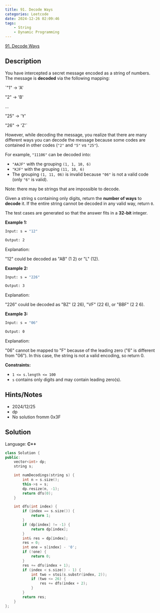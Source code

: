 ```yaml
---
title: 91. Decode Ways
categories: Leetcode
date: 2024-12-26 02:09:46
tags:
    - String
    - Dynamic Programming
---
```


[91. Decode Ways](https://leetcode.com/problems/decode-ways/description/?envType=problem-list-v2&envId=plakya4j)

## Description

You have intercepted a secret message encoded as a string of numbers. The message is **decoded**  via the following mapping:

`"1" -> 'A'

"2" -> 'B'

...

"25" -> 'Y'

"26" -> 'Z'`

However, while decoding the message, you realize that there are many different ways you can decode the message because some codes are contained in other codes (`"2"` and `"5"` vs `"25"`).

For example, `"11106"` can be decoded into:

- `"AAJF"` with the grouping `(1, 1, 10, 6)`
- `"KJF"` with the grouping `(11, 10, 6)`
- The grouping `(1, 11, 06)` is invalid because `"06"` is not a valid code (only `"6"` is valid).

Note: there may be strings that are impossible to decode.

Given a string s containing only digits, return the **number of ways**  to **decode**  it. If the entire string cannot be decoded in any valid way, return `0`.

The test cases are generated so that the answer fits in a **32-bit**  integer.

**Example 1:**

```bash
Input: s = "12"

Output: 2
```

Explanation:

"12" could be decoded as "AB" (1 2) or "L" (12).

**Example 2:**

```bash
Input: s = "226"

Output: 3
```

Explanation:

"226" could be decoded as "BZ" (2 26), "VF" (22 6), or "BBF" (2 2 6).

**Example 3:**

```bash
Input: s = "06"

Output: 0
```

Explanation:

"06" cannot be mapped to "F" because of the leading zero ("6" is different from "06"). In this case, the string is not a valid encoding, so return 0.

**Constraints:**

- `1 <= s.length <= 100`
- `s` contains only digits and may contain leading zero(s).

## Hints/Notes

- 2024/12/25
- dp
- No solution fromm 0x3F

## Solution

Language: **C++**

```C++
class Solution {
public:
    vector<int> dp;
    string s;

    int numDecodings(string s) {
        int n = s.size();
        this->s = s;
        dp.resize(n, -1);
        return dfs(0);
    }

    int dfs(int index) {
        if (index == s.size()) {
            return 1;
        }
        if (dp[index] != -1) {
            return dp[index];
        }
        int& res = dp[index];
        res = 0;
        int one = s[index] - '0';
        if (!one) {
            return 0;
        }
        res += dfs(index + 1);
        if (index < s.size() - 1) {
            int two = stoi(s.substr(index, 2));
            if (two <= 26) {
                res += dfs(index + 2);
            }
        }
        return res;
    }
};
```
